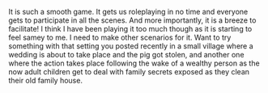 It is such a smooth game. It gets us roleplaying in no time and everyone gets to participate in all the scenes. And more importantly, it is a breeze to facilitate! I think I have been playing it too much though as it is starting to feel samey to me. I need to make other scenarios for it. Want to try something with that setting you posted recently in a small village where a wedding is about to take place and the pig got stolen, and another one where the action takes place following the wake of a wealthy person as the now adult children get to deal with family secrets exposed as they clean their old family house.